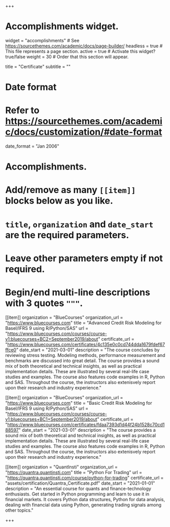 +++
# Accomplishments widget.
widget = "accomplishments"  # See https://sourcethemes.com/academic/docs/page-builder/
headless = true  # This file represents a page section.
active = true  # Activate this widget? true/false
weight = 30  # Order that this section will appear.

title = "Certificate"
subtitle = ""

# Date format
#   Refer to https://sourcethemes.com/academic/docs/customization/#date-format
date_format = "Jan 2006"

# Accomplishments.
#   Add/remove as many `[[item]]` blocks below as you like.
#   `title`, `organization` and `date_start` are the required parameters.
#   Leave other parameters empty if not required.
#   Begin/end multi-line descriptions with 3 quotes `"""`.

[[item]]
  organization = "BlueCourses"
  organization_url = "https://www.bluecourses.com"
  title = "Advanced Credit Risk Modeling for Basel/IFRS 9 using R/Python/SAS"
  url = "https://www.bluecourses.com/courses/course-v1:bluecourses+BC2+September2019/about"
  certificate_url = "https://www.bluecourses.com/certificates/4c135e0c0cd744dda1679fdef67ffce0"
  date_start = "2021-03-01"
  description = "The course concludes by reviewing stress testing. Modeling methods, performance measurement and benchmarks are discussed into great detail. The course provides a sound mix of both theoretical and technical insights, as well as practical implementation details. These are illustrated by several real-life case studies and examples. The course also features code examples in R, Python and SAS. Throughout the course, the instructors also extenisvely report upon their research and industry experience."

[[item]]
  organization = "BlueCourses"
  organization_url = "https://www.bluecourses.com"
  title = "Basic Credit Risk Modeling for Basel/IFRS 9 using R/Python/SAS"
  url = "https://www.bluecourses.com/courses/course-v1:bluecourses+BC1+September2019/about"
  certificate_url = "https://www.bluecourses.com/certificates/fdaa7393d1d44f24b1528c70cd188597"
  date_start = "2021-03-01"
  description = "The course provides a sound mix of both theoretical and technical insights, as well as practical implementation details. These are illustrated by several real-life case studies and examples. The course also features code examples in R, Python and SAS. Throughout the course, the instructors also extenisvely report upon their research and industry experience."
  
[[item]]
  organization = "QuantInsti"
  organization_url = "https://quantra.quantinsti.com"
  title = "Python For Trading"
  url = "https://quantra.quantinsti.com/course/python-for-trading"
  certificate_url = "assets/certification/Quantra_Certificate.pdf"
  date_start = "2021-01-01"
  description = "An essential course for quants and finance-technology enthusiasts. Get started in Python programming and learn to use it in financial markets. It covers Python data structures, Python for data analysis, dealing with financial data using Python, generating trading signals among other topics."

+++
